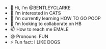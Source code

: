 - 👋 Hi, I’m @BENTLEYCLARKE
- 👀 I’m interested in CATS
- 🌱 I’m currently learning HOW TO GO POOP
- 💞️ I’m looking to collaborate on HB
- 📫 How to reach me EMALE
- 😄 Pronouns: FUN
- ⚡ Fun fact: I LIKE DOGS

<!---
BENTLEYCLARKE/BENTLEYCLARKE is a ✨ special ✨ repository because its `README.md` (this file) appears on your GitHub profile.
You can click the Preview link to take a look at your changes.
--->
